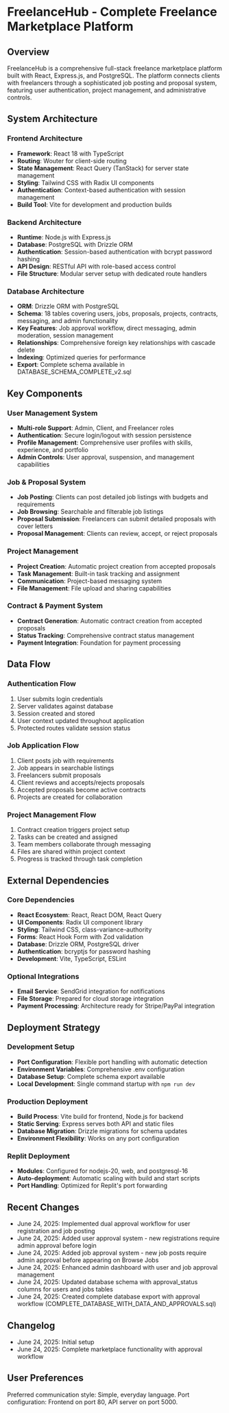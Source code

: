 # FreelanceHub - Complete Freelance Marketplace Platform

## Overview

FreelanceHub is a comprehensive full-stack freelance marketplace platform built with React, Express.js, and PostgreSQL. The platform connects clients with freelancers through a sophisticated job posting and proposal system, featuring user authentication, project management, and administrative controls.

## System Architecture

### Frontend Architecture
- **Framework**: React 18 with TypeScript
- **Routing**: Wouter for client-side routing
- **State Management**: React Query (TanStack) for server state management
- **Styling**: Tailwind CSS with Radix UI components
- **Authentication**: Context-based authentication with session management
- **Build Tool**: Vite for development and production builds

### Backend Architecture
- **Runtime**: Node.js with Express.js
- **Database**: PostgreSQL with Drizzle ORM
- **Authentication**: Session-based authentication with bcrypt password hashing
- **API Design**: RESTful API with role-based access control
- **File Structure**: Modular server setup with dedicated route handlers

### Database Architecture
- **ORM**: Drizzle ORM with PostgreSQL
- **Schema**: 18 tables covering users, jobs, proposals, projects, contracts, messaging, and admin functionality
- **Key Features**: Job approval workflow, direct messaging, admin moderation, session management
- **Relationships**: Comprehensive foreign key relationships with cascade delete
- **Indexing**: Optimized queries for performance
- **Export**: Complete schema available in DATABASE_SCHEMA_COMPLETE_v2.sql

## Key Components

### User Management System
- **Multi-role Support**: Admin, Client, and Freelancer roles
- **Authentication**: Secure login/logout with session persistence
- **Profile Management**: Comprehensive user profiles with skills, experience, and portfolio
- **Admin Controls**: User approval, suspension, and management capabilities

### Job & Proposal System
- **Job Posting**: Clients can post detailed job listings with budgets and requirements
- **Job Browsing**: Searchable and filterable job listings
- **Proposal Submission**: Freelancers can submit detailed proposals with cover letters
- **Proposal Management**: Clients can review, accept, or reject proposals

### Project Management
- **Project Creation**: Automatic project creation from accepted proposals
- **Task Management**: Built-in task tracking and assignment
- **Communication**: Project-based messaging system
- **File Management**: File upload and sharing capabilities

### Contract & Payment System
- **Contract Generation**: Automatic contract creation from accepted proposals
- **Status Tracking**: Comprehensive contract status management
- **Payment Integration**: Foundation for payment processing

## Data Flow

### Authentication Flow
1. User submits login credentials
2. Server validates against database
3. Session created and stored
4. User context updated throughout application
5. Protected routes validate session status

### Job Application Flow
1. Client posts job with requirements
2. Job appears in searchable listings
3. Freelancers submit proposals
4. Client reviews and accepts/rejects proposals
5. Accepted proposals become active contracts
6. Projects are created for collaboration

### Project Management Flow
1. Contract creation triggers project setup
2. Tasks can be created and assigned
3. Team members collaborate through messaging
4. Files are shared within project context
5. Progress is tracked through task completion

## External Dependencies

### Core Dependencies
- **React Ecosystem**: React, React DOM, React Query
- **UI Components**: Radix UI component library
- **Styling**: Tailwind CSS, class-variance-authority
- **Forms**: React Hook Form with Zod validation
- **Database**: Drizzle ORM, PostgreSQL driver
- **Authentication**: bcryptjs for password hashing
- **Development**: Vite, TypeScript, ESLint

### Optional Integrations
- **Email Service**: SendGrid integration for notifications
- **File Storage**: Prepared for cloud storage integration
- **Payment Processing**: Architecture ready for Stripe/PayPal integration

## Deployment Strategy

### Development Setup
- **Port Configuration**: Flexible port handling with automatic detection
- **Environment Variables**: Comprehensive .env configuration
- **Database Setup**: Complete schema export available
- **Local Development**: Single command startup with `npm run dev`

### Production Deployment
- **Build Process**: Vite build for frontend, Node.js for backend
- **Static Serving**: Express serves both API and static files
- **Database Migration**: Drizzle migrations for schema updates
- **Environment Flexibility**: Works on any port configuration

### Replit Deployment
- **Modules**: Configured for nodejs-20, web, and postgresql-16
- **Auto-deployment**: Automatic scaling with build and start scripts
- **Port Handling**: Optimized for Replit's port forwarding

## Recent Changes

- June 24, 2025: Implemented dual approval workflow for user registration and job posting
- June 24, 2025: Added user approval system - new registrations require admin approval before login
- June 24, 2025: Added job approval system - new job posts require admin approval before appearing on Browse Jobs
- June 24, 2025: Enhanced admin dashboard with user and job approval management
- June 24, 2025: Updated database schema with approval_status columns for users and jobs tables
- June 24, 2025: Created complete database export with approval workflow (COMPLETE_DATABASE_WITH_DATA_AND_APPROVALS.sql)

## Changelog

- June 24, 2025: Initial setup
- June 24, 2025: Complete marketplace functionality with approval workflow

## User Preferences

Preferred communication style: Simple, everyday language.
Port configuration: Frontend on port 80, API server on port 5000.